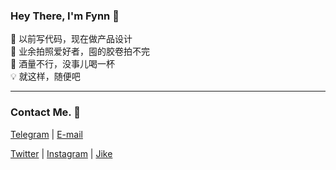 ### Hey There, I'm Fynn 👋

💎 以前写代码，现在做产品设计  
📸 业余拍照爱好者，囤的胶卷拍不完  
🥃 酒量不行，没事儿喝一杯  
💡 就这样，随便吧

---

### Contact Me. 💬

[Telegram](https://t.me/yyoug) | [E-mail](hey.ffynn@gmail.com)

[Twitter](https://twitter.com/fynnyang) | [Instagram](https://www.instagram.com/hey.fynnnn/) | [Jike](https://web.okjike.com/u/47006A59-E82F-4758-8C60-87AABD881439)

<!--
**FFynn/FFynn** is a ✨ _special_ ✨ repository because its `README.md` (this file) appears on your GitHub profile.

Here are some ideas to get you started:

- 🔭 I’m currently working on ...
- 🌱 I’m currently learning ...
- 👯 I’m looking to collaborate on ...
- 🤔 I’m looking for help with ...
- 💬 Ask me about ...
- 📫 How to reach me: ...
- 😄 Pronouns: ...
- ⚡ Fun fact: ...
-->
